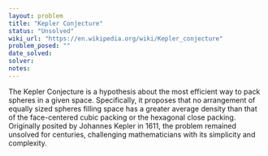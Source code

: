 ```yaml
---
layout: problem
title: "Kepler Conjecture"
status: "Unsolved"
wiki_url: "https://en.wikipedia.org/wiki/Kepler_conjecture"
problem_posed: ""
date_solved:
solver:
notes:
---
```

The Kepler Conjecture is a hypothesis about the most efficient way to pack spheres in a given space. Specifically, it proposes that no arrangement of equally sized spheres filling space has a greater average density than that of the face-centered cubic packing or the hexagonal close packing. Originally posited by Johannes Kepler in 1611, the problem remained unsolved for centuries, challenging mathematicians with its simplicity and complexity.